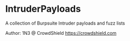 # IntruderPayloads
A collection of Burpsuite Intruder payloads and fuzz lists

Author: 1N3 @ CrowdShield https://crowdshield.com
